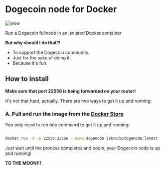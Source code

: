 # Dogecoin node for Docker

![wow](https://upload.wikimedia.org/wikipedia/en/d/d0/Dogecoin_Logo.png)

Run a Dogecoin fullnode in an isolated Docker container

**But why should I do that?!**

* To support the Dogecoin community.
* Just for the sake of doing it.
* Because it's fun.

## How to install

**Make sure that port 22556 is being forwarded on your router!**

It's not that hard, actually. There are two ways to get it up and running:

### A. Pull and run the image from the [Docker Store](https://hub.docker.com/r/iskrudo/dogenode)

You only need to run one command to get it up and running:

```bash

docker run -d -p 22556:22556 --name dogenode iskrudo/dogenode:latest

```

Just wait until the process completes and boom, your Dogecoin node is up and running!

**TO THE MOON!!!**
